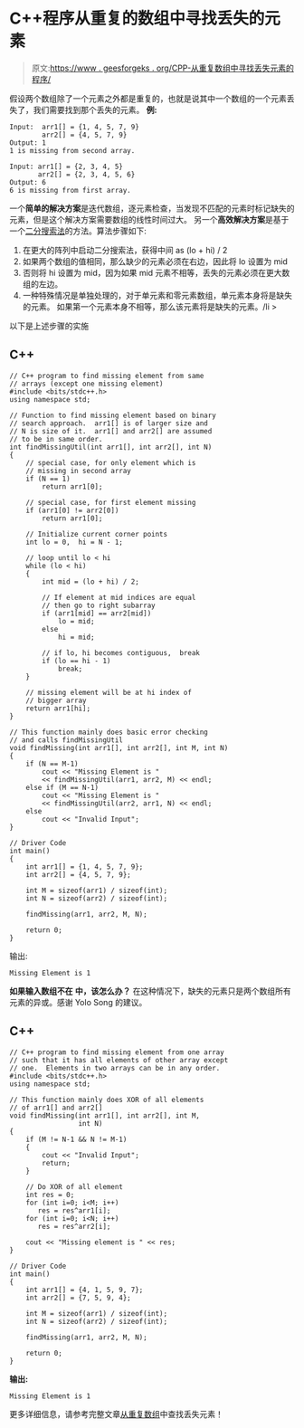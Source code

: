 # C++程序从重复的数组中寻找丢失的元素

> 原文:[https://www . geesforgeks . org/CPP-从重复数组中寻找丢失元素的程序/](https://www.geeksforgeeks.org/cpp-program-to-find-lost-element-from-a-duplicated-array/)

假设两个数组除了一个元素之外都是重复的，也就是说其中一个数组的一个元素丢失了，我们需要找到那个丢失的元素。
**例:**

```
Input:  arr1[] = {1, 4, 5, 7, 9}
        arr2[] = {4, 5, 7, 9}
Output: 1
1 is missing from second array.

Input: arr1[] = {2, 3, 4, 5}
       arr2[] = {2, 3, 4, 5, 6}
Output: 6
6 is missing from first array.
```

一个**简单的解决方案**是迭代数组，逐元素检查，当发现不匹配的元素时标记缺失的元素，但是这个解决方案需要数组的线性时间过大。
另一个**高效解决方案**是基于 [](http://geeksquiz.com/binary-search/) 一个[二分搜索法](http://geeksquiz.com/binary-search/)的方法。算法步骤如下:

1.  在更大的阵列中启动二分搜索法，获得中间 as (lo + hi) / 2
2.  如果两个数组的值相同，那么缺少的元素必须在右边，因此将 lo 设置为 mid
3.  否则将 hi 设置为 mid，因为如果 mid 元素不相等，丢失的元素必须在更大数组的左边。
4.  一种特殊情况是单独处理的，对于单元素和零元素数组，单元素本身将是缺失的元素。
    如果第一个元素本身不相等，那么该元素将是缺失的元素。/li >

以下是上述步骤的实施

## C++

```
// C++ program to find missing element from same
// arrays (except one missing element)
#include <bits/stdc++.h>
using namespace std;

// Function to find missing element based on binary
// search approach.  arr1[] is of larger size and
// N is size of it.  arr1[] and arr2[] are assumed
// to be in same order.
int findMissingUtil(int arr1[], int arr2[], int N)
{
    // special case, for only element which is
    // missing in second array
    if (N == 1)
        return arr1[0];

    // special case, for first element missing
    if (arr1[0] != arr2[0])
        return arr1[0];

    // Initialize current corner points
    int lo = 0,  hi = N - 1;

    // loop until lo < hi
    while (lo < hi)
    {
        int mid = (lo + hi) / 2;

        // If element at mid indices are equal
        // then go to right subarray
        if (arr1[mid] == arr2[mid])
            lo = mid;
        else
            hi = mid;

        // if lo, hi becomes contiguous,  break
        if (lo == hi - 1)
            break;
    }

    // missing element will be at hi index of
    // bigger array
    return arr1[hi];
}

// This function mainly does basic error checking
// and calls findMissingUtil
void findMissing(int arr1[], int arr2[], int M, int N)
{
    if (N == M-1)
        cout << "Missing Element is "
        << findMissingUtil(arr1, arr2, M) << endl;
    else if (M == N-1)
        cout << "Missing Element is "
        << findMissingUtil(arr2, arr1, N) << endl;
    else
        cout << "Invalid Input";
}

// Driver Code
int main()
{
    int arr1[] = {1, 4, 5, 7, 9};
    int arr2[] = {4, 5, 7, 9};

    int M = sizeof(arr1) / sizeof(int);
    int N = sizeof(arr2) / sizeof(int);

    findMissing(arr1, arr2, M, N);

    return 0;
}
```

输出:

```
Missing Element is 1
```

**如果输入数组不在** **中，该怎么办？**
在这种情况下，缺失的元素只是两个数组所有元素的异或。感谢 Yolo Song 的建议。

## C++

```
// C++ program to find missing element from one array
// such that it has all elements of other array except
// one.  Elements in two arrays can be in any order.
#include <bits/stdc++.h>
using namespace std;

// This function mainly does XOR of all elements
// of arr1[] and arr2[]
void findMissing(int arr1[], int arr2[], int M,
                 int N)
{
    if (M != N-1 && N != M-1)
    {
        cout << "Invalid Input";
        return;
    }

    // Do XOR of all element
    int res = 0;
    for (int i=0; i<M; i++)
       res = res^arr1[i];
    for (int i=0; i<N; i++)
       res = res^arr2[i];

    cout << "Missing element is " << res;
}

// Driver Code
int main()
{
    int arr1[] = {4, 1, 5, 9, 7};
    int arr2[] = {7, 5, 9, 4};

    int M = sizeof(arr1) / sizeof(int);
    int N = sizeof(arr2) / sizeof(int);

    findMissing(arr1, arr2, M, N);

    return 0;
}
```

**输出:**

```
Missing Element is 1
```

更多详细信息，请参考完整文章[从重复数组](https://www.geeksforgeeks.org/find-lost-element-from-a-duplicated-array/)中查找丢失元素！